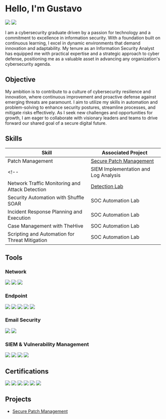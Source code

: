 # Hello, I'm Gustavo
<a href="https://linkedin.com/in/gustavo-melendez-025bb6249"><img src="https://img.shields.io/badge/-LinkedIn-0072b1?&style=for-the-badge&logo=linkedin&logoColor=white" /></a>
<a href="https://eltavotavo91.org/"><img src="https://img.shields.io/badge/-My%20Portfolio-21759b?&style=for-the-badge&logo=wordpress&logoColor=white" /></a>

<!--Brief Introduction-->

I am a cybersecurity graduate driven by a passion for technology and a commitment to excellence in information security. With a foundation built on continuous learning, I excel in dynamic environments that demand innovation and adaptability. My tenure as an Information Security Analyst has equipped me with practical expertise and a strategic approach to cyber defense, positioning me as a valuable asset in advancing any organization's cybersecurity agenda.

## Objective
<!--Provide Objective-->

My ambition is to contribute to a culture of cybersecurity resilience and innovation, where continuous improvement and proactive defense against emerging threats are paramount. I aim to utilize my skills in automation and problem-solving to enhance security postures, streamline processes, and mitigate risks effectively. As I seek new challenges and opportunities for growth, I am eager to collaborate with visionary leaders and teams to drive forward our shared goal of a secure digital future.

## Skills
<!--[Provide skills and associated project. Make sure to hyperlink the project]-->

| Skill                                         | Associated Project         |
|-----------------------------------------------|----------------------------|
| Patch Management                              | <a href="https://eltavotavo91.org/?p=28">Secure Patch Management</a>|
<!--| SIEM Implementation and Log Analysis          | <a href="https://google.com">Detection Lab</a>|
| Network Traffic Monitoring and Attack Detection | <a href="https://google.com">Detection Lab</a>|
| Security Automation with Shuffle SOAR         | SOC Automation Lab|
| Incident Response Planning and Execution      | SOC Automation Lab|
| Case Management with TheHive                  | SOC Automation Lab|
| Scripting and Automation for Threat Mitigation | SOC Automation Lab|-->

## Tools
<!--[Provide tools and break them down into categories.]-->

### Network
<div>
    <img src="https://img.shields.io/badge/-Wireshark-1679A7?&style=for-the-badge&logo=Wireshark&logoColor=white" />
    <img src="https://img.shields.io/badge/-Fortinet-EE3124?&style=for-the-badge&logo=Fortinet&logoColor=white" />
    <img src="https://img.shields.io/badge/-Lansweeper-004b91?&style=for-the-badge&logo=Lansweeper&logoColor=white" />
</div>

### Endpoint
<div>
    <img src="https://img.shields.io/badge/-ManageEngine_EndPoint_Central_MSP-00c0ef?&style=for-the-badge&logo=ManageEngine&logoColor=white" />
    <img src="https://img.shields.io/badge/-SentinelOne-ff6600?&style=for-the-badge&logo=SentinelOne&logoColor=white" />
    <img src="https://img.shields.io/badge/-Cylance-0c164f?&style=for-the-badge&logo=Cylance&logoColor=white" />
    <img src="https://img.shields.io/badge/-DUO-EDA028?&style=for-the-badge&logo=DUO&logoColor=white" />
    <img src="https://img.shields.io/badge/-Delinea-009FDA?&style=for-the-badge&logo=Delinea&logoColor=white" />
</div>

### Email Security
<div>
    <img src="https://img.shields.io/badge/-Proofpoint-F89920?&style=for-the-badge&logo=Proofpoint&logoColor=white" />
    <img src="https://img.shields.io/badge/-Ironscales-0072B1?&style=for-the-badge&logo=Ironscales&logoColor=white" />
</div>

### SIEM & Vulnerability Management
<div>
    <img src="https://img.shields.io/badge/-Exabeam-006400?&style=for-the-badge&logo=Exabeam&logoColor=white" />
    <img src="https://img.shields.io/badge/-DefenseStorm-004876?&style=for-the-badge&logo=DefenseStorm&logoColor=white" />
    <img src="https://img.shields.io/badge/-Splunk-000000?&style=for-the-badge&logo=Splunk&logoColor=white" />
    <img src="https://img.shields.io/badge/-Rapid7-FECC00?&style=for-the-badge&logo=Rapid7&logoColor=black" />
</div>

## Certifications
<div>
<img src="https://img.shields.io/badge/-CSIS-007ACC?&style=for-the-badge&logo=CompTIA&logoColor=white" />
<img src="https://img.shields.io/badge/-Security%2B-FF0000?&style=for-the-badge&logo=CompTIA&logoColor=white" />
<img src="https://img.shields.io/badge/-ITOS-4CAF50?&style=for-the-badge&logo=CompTIA&logoColor=white" />
<img src="https://img.shields.io/badge/-Network%2B-007ACC?&style=for-the-badge&logo=CompTIA&logoColor=white" />
<img src="https://img.shields.io/badge/-A%2B-800080?&style=for-the-badge&logo=CompTIA&logoColor=white" />
<img src="https://img.shields.io/badge/-CC-000080?&style=for-the-badge&logo=ISC2&logoColor=white" />
</div>

## Projects
<!--
- Detection Lab < this shoud be replaced with the "associated Project Link from above once you have it updated.>
- SOC Automation Project -->
- <a href="https://eltavotavo91.org/?p=28">Secure Patch Management</a>
